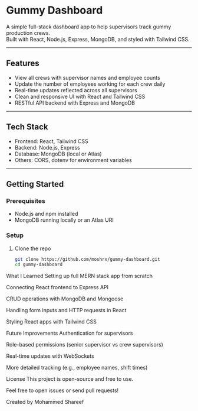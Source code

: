 # Gummy Dashboard

A simple full-stack dashboard app to help supervisors track gummy production crews.  
Built with React, Node.js, Express, MongoDB, and styled with Tailwind CSS.

---

## Features

- View all crews with supervisor names and employee counts  
- Update the number of employees working for each crew daily  
- Real-time updates reflected across all supervisors  
- Clean and responsive UI with React and Tailwind CSS  
- RESTful API backend with Express and MongoDB  

---

## Tech Stack

- Frontend: React, Tailwind CSS  
- Backend: Node.js, Express  
- Database: MongoDB (local or Atlas)  
- Others: CORS, dotenv for environment variables  

---

## Getting Started

### Prerequisites

- Node.js and npm installed  
- MongoDB running locally or an Atlas URI  

### Setup

1. Clone the repo  
   ```bash
   git clone https://github.com/moshrx/gummy-dashboard.git
   cd gummy-dashboard

What I Learned
Setting up full MERN stack app from scratch

Connecting React frontend to Express API

CRUD operations with MongoDB and Mongoose

Handling form inputs and HTTP requests in React

Styling React apps with Tailwind CSS

Future Improvements
Authentication for supervisors

Role-based permissions (senior supervisor vs crew supervisors)

Real-time updates with WebSockets

More detailed tracking (e.g., employee names, shift times)

License
This project is open-source and free to use.

Feel free to open issues or send pull requests!

Created by Mohammed Shareef
